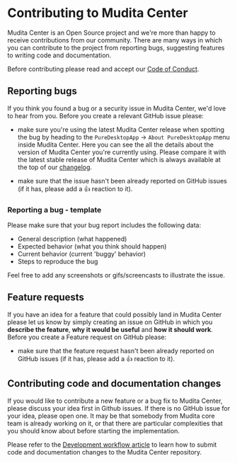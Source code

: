 # Contributing to Mudita Center

Mudita Center is an Open Source project and we're more than happy to receive contributions from our community. There are many ways in which you can contribute to the project from reporting bugs, suggesting features to writing code and documentation.

Before contributing please read and accept our [Code of Conduct](./CODE_OF_CODUCT.md).

## Reporting bugs

If you think you found a bug or a security issue in Mudita Center, we'd love to hear from you. Before you create a relevant GitHub issue please:

- make sure you're using the latest Mudita Center release when spotting the bug by heading to the `PureDesktopApp` -> `About PureDesktopApp` menu inside Mudita Center. Here you can see the all the details about the version of Mudita Center you're currently using. Please compare it with the latest stable release of Mudita Center which is always available at the top of our [changelog](changelog.md).

- make sure that the issue hasn't been already reported on GitHub issues (if it has, please add a 👍 reaction to it).

### Reporting a bug - template

Please make sure that your bug report includes the following data:

- General description (what happened)
- Expected behavior (what you think should happen)
- Current behavior (current 'buggy' behavior)
- Steps to reproduce the bug

Feel free to add any screenshots or gifs/screencasts to illustrate the issue.

## Feature requests

If you have an idea for a feature that could possibly land in Mudita Center please let us know by simply creating an issue on GitHub in which you **describe the feature**, **why it would be useful** and **how it should work**. Before you create a Feature request on GitHub please:

- make sure that the feature request hasn't been already reported on GitHub issues (if it has, please add a 👍 reaction to it).

## Contributing code and documentation changes

If you would like to contribute a new feature or a bug fix to Mudita Center, please discuss your idea first in Github issues. If there is no GitHub issue for your idea, please open one. It may be that somebody from Mudita core team is already working on it, or that there are particular complexities that you should know about before starting the implementation.

Please refer to the [Development workflow article](development_workflow.md) to learn how to submit code and documentation changes to the Mudita Center repository.